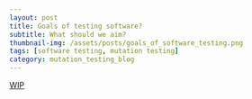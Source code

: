 ```yaml
---
layout: post
title: Goals of testing software?
subtitle: What should we aim?
thumbnail-img: /assets/posts/goals_of_software_testing.png
tags: [software testing, mutation testing]
category: mutation_testing_blog
---
```


[WIP](./202.html)
